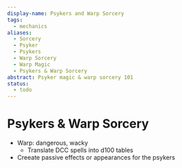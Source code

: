 ```yaml
---
display-name: Psykers and Warp Sorcery
tags:
  - mechanics
aliases:
  - Sorcery
  - Psyker
  - Psykers
  - Warp Sorcery
  - Warp Magic
  - Psykers & Warp Sorcery
abstract: Psyker magic & warp sorcery 101
status:
  - todo
---
```

# Psykers & Warp Sorcery

- Warp: dangerous, wacky
	- Translate DCC spells into d100 tables
- Creeate passive effects or appearances for the psykers